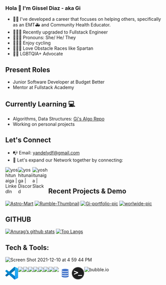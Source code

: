 
### Hola 👋 I'm Gissel Diaz - aka Gi

- 🦸🏽‍ I've developed a career that focuses on helping others, specifically as an EMT🚑 and Community Health Educator.
- 👨🏽‍💻 Recently upgraded to Fullstack Engineer
- 🙋🏽‍♂️ Pronouns: She/ He/ They
- 🚵🏽‍♀️ Enjoy cycling
- 🧗🏽‍♂️ Love Obstacle Races like Spartan
- 🏳️‍🌈 LGBTQIA+ Advocate

## Present Roles
- Junior Software Developer at Budget Better
- Mentor at Fullstack Academy

## Currently Learning 💻 
- Algorithms, Data Structures: [Gi's Algo Repo](https://github.com/YoshiTunaiga/Algo-Explained)
- Working on personal projects

## Let's Connect

- 📭 Email: yandelydf@gmail.com
- 💬 Let's expand our Network together by connecting: 

[<img align="left" alt="yoshitunaiga | LinkedIn" width="40px" src="https://cdn-icons-png.flaticon.com/512/174/174857.png" />][linkedin]
<img align="left" alt="yoshitunaiga | Discord" width="45px" src="https://cdn-icons-png.flaticon.com/512/2111/2111370.png" />
<img align="left" alt="yoshitunaiga | Slack" width="50px" src="https://user-images.githubusercontent.com/819186/51553744-4130b580-1e7c-11e9-889e-486937b69475.png" />
</br>
</br>


## Recent Projects & Demo

<div>

<a href="https://astro-mart-stars.herokuapp.com/"><img width="320" alt="Astro-Mart" src="https://user-images.githubusercontent.com/85481752/148563508-d47b5223-c5cb-4fef-b191-709ec6e5ecc2.png"></a>
<a href="https://www.youtube.com/watch?v=vZ7tQsjeJM4"><img width="300" alt="Rumble-Thumbnail" src="https://user-images.githubusercontent.com/85481752/148563867-bf1a3512-a940-4c96-ac45-0ff99fb60f28.jpg"></a>
<a href="https://www.gidiaz.com"><img width="330" alt="Gi-portfolio-pic" src="https://user-images.githubusercontent.com/85481752/151632947-7c53094d-8d76-4fbe-864b-2ddbc8846c54.png"></a>
<a href="https://github.com/YoshiTunaiga/WWcelullars"><img width="330" alt="worlwide-pic" src="https://www.gidiaz.com/static/media/thumbnail.5d344032cb114fdfb969.png"></a>
</div>
  
   
## GITHUB
[![Anurag’s github stats](https://github-readme-stats.vercel.app/api?username=yoshitunaiga)](https://github.com/yoshitunaiga)
[![Top Langs](https://github-readme-stats.vercel.app/api/top-langs/?username=yoshitunaiga&layout=compact)](https://github.com/yoshitunaiga)



## Tech & Tools:

<img width="900" alt="Screen Shot 2021-12-10 at 4 59 44 PM" src="https://user-images.githubusercontent.com/85481752/148100234-b42d402c-07db-4600-8e86-f234ee73b507.png">

[<img align="left" alt="Visual Studio Code" width="40px" src="https://raw.githubusercontent.com/github/explore/80688e429a7d4ef2fca1e82350fe8e3517d3494d/topics/visual-studio-code/visual-studio-code.png" />][webdevplaylist]
<img align="left" img src="https://img.icons8.com/color/48/000000/react-native.png"/>
<img align="left" img src="https://img.icons8.com/color/48/000000/redux.png"/>
<img align="left" img src="https://img.icons8.com/color/48/000000/nodejs.png"/>
<img align="left" img src="https://img.icons8.com/color/48/000000/git.png"/>
<img align="left" img src="https://img.icons8.com/color-glass/48/000000/github.png"/>
<img align="left" img src="https://img.icons8.com/color/48/000000/heroku.png"/>
<img align="left" img src="https://img.icons8.com/color/48/000000/postgreesql.png"/>
<img align="left" img src="https://img.icons8.com/color/48/000000/webpack.png"/>
[<img align="left" alt="SQL" width="40px" src="https://raw.githubusercontent.com/github/explore/80688e429a7d4ef2fca1e82350fe8e3517d3494d/topics/sql/sql.png" />][webdevplaylist]
[<img align="left" alt="Terminal" width="40px" src="https://raw.githubusercontent.com/github/explore/80688e429a7d4ef2fca1e82350fe8e3517d3494d/topics/terminal/terminal.png" />][webdevplaylist]
<img width="40" alt="bubble.io" src="https://s3.amazonaws.com/appforest_uf/f1530294839424x143528842134401200/Icon-no-clearspace.png">



[webdevplaylist]: https://www.youtube.com/playlist?list=PLkwxH9e_vrAJ0WbEsFA9W3I1W-g_BTsbt
[linkedin]: https://www.linkedin.com/in/gisseldiazf/
